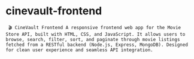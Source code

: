 # cinevault-frontend
     🎬 CineVault Frontend A responsive frontend web app for the Movie Store API, built with HTML, CSS, and JavaScript. It allows users to browse, search, filter, sort, and paginate through movie listings fetched from a RESTful backend (Node.js, Express, MongoDB). Designed for clean user experience and seamless API integration.
